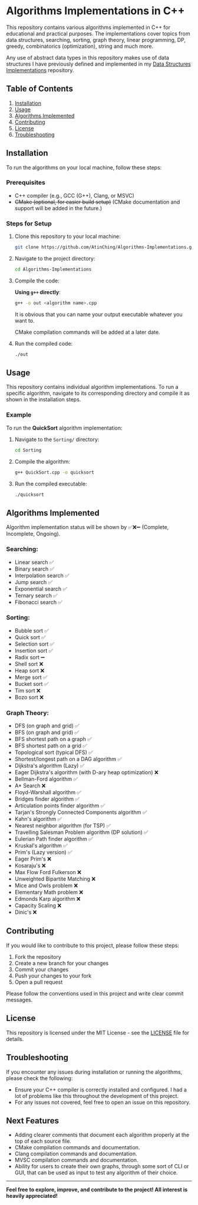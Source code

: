 # Algorithms Implementations in C++

This repository contains various algorithms implemented in C++ for educational and practical purposes. 
The implementations cover topics from data structures, searching, sorting, graph theory, linear programming, DP, greedy, combinatorics (optimization), string and much more.

Any use of abstract data types in this repository makes use of data structures I have previously defined and implemented in my [Data Structures Implementations](https://github.com/AtinChing/Data-Structures-Implementations) repository.

## Table of Contents
1. [Installation](#installation)
2. [Usage](#usage)
3. [Algorithms Implemented](#algorithms-implemented)
4. [Contributing](#contributing)
5. [License](#license)
6. [Troubleshooting](#troubleshooting)

## Installation

To run the algorithms on your local machine, follow these steps:
### Prerequisites

- C++ compiler (e.g., GCC (G++), Clang, or MSVC)
- ~~CMake (optional, for easier build setup)~~ (CMake documentation and support will be added in the future.)
### Steps for Setup

1. Clone this repository to your local machine:
    ```bash
    git clone https://github.com/AtinChing/Algorithms-Implementations.git
    ```

2. Navigate to the project directory:
    ```bash
    cd Algorithms-Implementations
    ```

3. Compile the code:

    **Using `g++` directly**:
    ```bash
    g++ -o out <algorithm name>.cpp
    ```
    It is obvious that you can name your output executable whatever you want to.
   
    CMake compilation commands will be added at a later date.
 
5. Run the compiled code:
    ```bash
    ./out
    ```

## Usage

This repository contains individual algorithm implementations. To run a specific algorithm, navigate to its corresponding directory and compile it as shown in the installation steps.

### Example

To run the **QuickSort** algorithm implementation:

1. Navigate to the `Sorting/` directory:
    ```bash
    cd Sorting
    ```

2. Compile the algorithm:
    ```bash
    g++ QuickSort.cpp -o quicksort
    ```

3. Run the compiled executable:
    ```bash
    ./quicksort
    ```
## Algorithms Implemented
Algorithm implementation status will be shown by ✅❌➖ (Complete, Incomplete, Ongoing).
### Searching:
- Linear search ✅
- Binary search ✅
- Interpolation search ✅
- Jump search ✅
- Exponential search ✅
- Ternary search ✅
- Fibonacci search ✅
### Sorting:
- Bubble sort ✅
- Quick sort ✅
- Selection sort ✅
- Insertion sort ✅
- Radix sort ➖
- Shell sort ❌
- Heap sort ❌
- Merge sort ✅
- Bucket sort ✅
- Tim sort ❌
- Bozo sort ❌
### Graph Theory:
- DFS (on graph and grid) ✅
- BFS (on graph and grid) ✅
- BFS shortest path on a graph ✅
- BFS shortest path on a grid ✅
- Topological sort (typical DFS) ✅
- Shortest/longest path on a DAG algorithm ✅
- Dijkstra's algorithm (Lazy) ✅
- Eager Dijkstra's algorithm (with D-ary heap optimization) ❌
- Bellman-Ford algorithm ✅
- A* Search ❌
- Floyd-Warshall algorithm ✅
- Bridges finder algorithm ✅
- Articulation points finder algorithm ✅
- Tarjan's Strongly Connected Components algorithm ✅
- Kahn's algorithm ✅
- Nearest neighbor algorithm (for TSP) ✅
- Travelling Salesman Problem algorithm (DP solution) ✅
- Eulerian Path finder algorithm ✅
- Kruskal's algorithm ✅
- Prim's (Lazy version) ✅ 
- Eager Prim's ❌
- Kosaraju's ❌
- Max Flow Ford Fulkerson ❌
- Unweighted Bipartite Matching ❌
- Mice and Owls problem ❌
- Elementary Math problem ❌
- Edmonds Karp algorithm ❌
- Capacity Scaling ❌
- Dinic's ❌

## Contributing

If you would like to contribute to this project, please follow these steps:

1. Fork the repository
2. Create a new branch for your changes
3. Commit your changes
4. Push your changes to your fork
5. Open a pull request

Please follow the conventions used in this project and write clear commit messages.
## License

This repository is licensed under the MIT License - see the [LICENSE](LICENSE) file for details.

## Troubleshooting

If you encounter any issues during installation or running the algorithms, please check the following:

- Ensure your C++ compiler is correctly installed and configured. I had a lot of problems like this throughout the development of this project.
- For any issues not covered, feel free to open an issue on this repository.

## Next Features
- Adding clearer comments that document each algorithm properly at the top of each source file.
- CMake compilation commands and documentation.
- Clang compilation commands and documentation.
- MVSC compilation commands and documentation.
- Ability for users to create their own graphs, through some sort of CLI or GUI, that can be used as input to test any algorithm of their choice.
---

**Feel free to explore, improve, and contribute to the project! All interest is heavily appreciated!**
